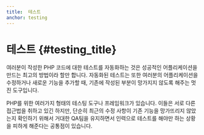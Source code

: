 ```yaml
---
title:  테스트
anchor: testing
---
```


# 테스트 {#testing_title}

여러분이 작성한 PHP 코드에 대한 테스트를 자동화하는 것은 성공적인 어플리케이션을 만드는 최고의 방법이라 할만 합니다.
자동화된 테스트는 또한 여러분의 어플리케이션을 수정하거나 새로운 기능을 추가할 때, 기존에 작성된 부분이 망가지지
않도록 해주는 멋진 도구입니다.

PHP를 위한 여러가지 형태의 테스팅 도구나 프레임워크가 있습니다. 이들은 서로 다른 접근법을 취하고 있긴 하지만, 단순히
최근의 수정 사항이 기존 기능을 망가뜨리지 않았는지 확인하기 위해서 거대한 QA팀을 유지하면서 인력으로 테스트를 해야만
하는 상황을 피하게 해준다는 공통점이 있습니다.
